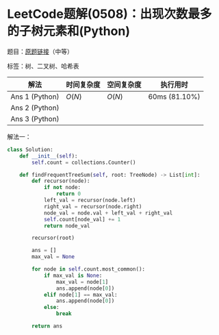 # LeetCode题解(0508)：出现次数最多的子树元素和(Python)

题目：[原题链接](https://leetcode-cn.com/problems/most-frequent-subtree-sum/)（中等）

标签：树、二叉树、哈希表

| 解法           | 时间复杂度 | 空间复杂度 | 执行用时      |
| -------------- | ---------- | ---------- | ------------- |
| Ans 1 (Python) | $O(N)$     | $O(N)$     | 60ms (81.10%) |
| Ans 2 (Python) |            |            |               |
| Ans 3 (Python) |            |            |               |

解法一：

```python
class Solution:
    def __init__(self):
        self.count = collections.Counter()

    def findFrequentTreeSum(self, root: TreeNode) -> List[int]:
        def recursor(node):
            if not node:
                return 0
            left_val = recursor(node.left)
            right_val = recursor(node.right)
            node_val = node.val + left_val + right_val
            self.count[node_val] += 1
            return node_val

        recursor(root)

        ans = []
        max_val = None

        for node in self.count.most_common():
            if max_val is None:
                max_val = node[1]
                ans.append(node[0])
            elif node[1] == max_val:
                ans.append(node[0])
            else:
                break

        return ans
```
